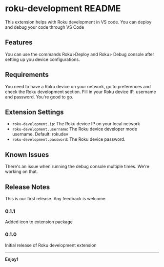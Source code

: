 # roku-development README

This extension helps with Roku development in VS code. You can deploy and debug your code through VS Code

## Features

You can use the commands Roku>Deploy and Roku> Debug console after setting up you device configurations.

## Requirements

You need to have a Roku device on your network, go to preferences and check the Roku development section. Fill in your Roku device IP, username and password. You're good to go.

## Extension Settings

* `roku-development.ip`: The Roku device IP on your local network
* `roku-development.username`: The Roku device developer mode username. Default: rokudev
* `roku-development.password`: The Roku device password.

## Known Issues

There's an issue when running the debug console multiple times. We're working on that.

## Release Notes

This is our first release. Any feedback is welcome.

### 0.1.1

Added icon to extension package

### 0.1.0

Initial release of Roku development extension

-----------------------------------------------------------------------------------------------------------

**Enjoy!**
